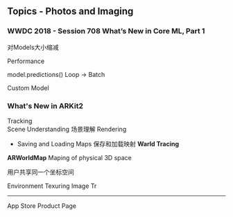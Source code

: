 ## Topics - Photos and Imaging

### WWDC 2018 - Session 708 What’s New in Core ML, Part 1

对Models大小缩减


Performance

model.predictions()
Loop  -> Batch

Custom Model


### What's New in ARKit2

Tracking   
Scene Understanding    场景理解
Rendering		



- Saving and Loading Maps			保存和加载映射
**Warld Tracing**


**ARWorldMap**
Maping of physical 3D space

用户共享同一个坐标空间

Environment Texuring 
Image Tr	


-------
App Store Product Page